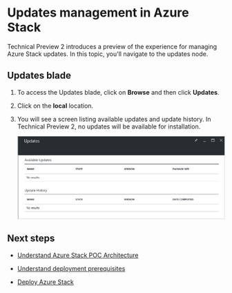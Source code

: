 <properties
	pageTitle="Updates in Azure Stack | Microsoft Azure"
	description="Learn about updates in Azure Stack"
	services="azure-stack"
	documentationCenter=""
	authors="HeathL17"
	manager="byronr"
	editor=""/>

<tags
	ms.service="azure-stack"
	ms.workload="na"
	ms.tgt_pltfrm="na"
	ms.devlang="na"
	ms.topic="article"
	ms.date="09/26/2016"
	ms.author="Helaw"/>

# Updates management in Azure Stack
Technical Preview 2 introduces a preview of the experience for managing Azure Stack updates.  In this topic, you'll navigate to the updates node.  

## Updates blade
1.  To access the Updates blade, click on **Browse** and then click **Updates**.

2.  Click on the **local** location.

3.  You will see a screen listing available updates and update history.  In Technical Preview 2, no updates will be available for installation.  

    ![Updates screen showing no available updates](./media/azure-stack-updates/image1.png)




## Next steps
- [Understand Azure Stack POC Architecture](azure-stack-architecture.md)      
- [Understand deployment prerequisites](azure-stack-deploy.md)
- [Deploy Azure Stack](azure-stack-run-powershell-script.md)
 
    
  

  


